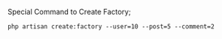 Special Command to Create Factory;

    php artisan create:factory --user=10 --post=5 --comment=2
    
    
